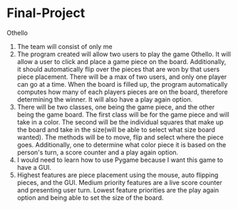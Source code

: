 # Final-Project
Othello
1. The team will consist of only me
2. The program created will allow two users to play the game Othello. It will allow a user to click and place a game piece on the board. Additionally, it should automatically flip over the pieces that are won by that users piece placement. There will be a max of two users, and only one player can go at a time. When the board is filled up, the program automatically computes how many of each players pieces are on the board, therefore determining the winner. It will also have a play again option.
3. There will be two classes, one being the game piece, and the other being the game board. The first class will be for the game piece and will take in a color. The second will be the individual squares that make up the board and take in the size(will be able to select what size board wanted). The methods will be to move, flip and select where the piece goes. Additionally, one to determine what color piece it is based on the person's turn, a score counter and a play again option.
4. I would need to learn how to use Pygame because I want this game to have a GUI.
5. Highest features are piece placement using the mouse, auto flipping pieces, and the GUI. Medium priority features are a live score counter and presenting user turn. Lowest feature priorities are the play again option and being able to set the size of the board.
